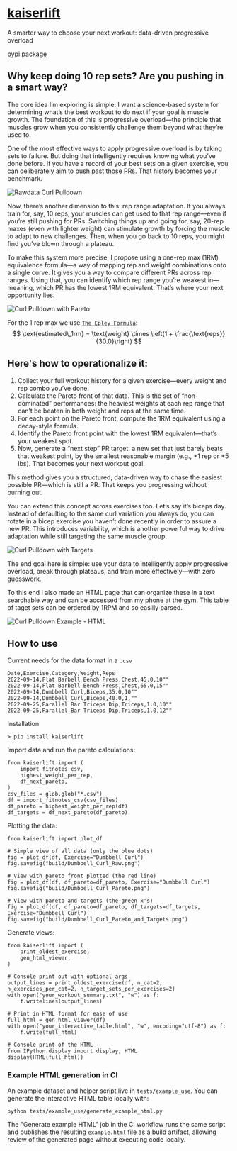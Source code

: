 # [kaiserlift](https://www.douglastkaiser.com/projects/#workoutPlanner)
A smarter way to choose your next workout: data-driven progressive overload

[pypi package](https://pypi.org/project/kaiserlift/)

## Why keep doing 10 rep sets? Are you pushing in a smart way?

The core idea I’m exploring is simple: I want a science-based system for determining what’s the best workout to do next if your goal is muscle growth. The foundation of this is progressive overload—the principle that muscles grow when you consistently challenge them beyond what they’re used to.

One of the most effective ways to apply progressive overload is by taking sets to failure. But doing that intelligently requires knowing what you’ve done before. If you have a record of your best sets on a given exercise, you can deliberately aim to push past those PRs. That history becomes your benchmark.

![Rawdata Curl Pulldown](images/RawDataCurlPulldownBicep.png "Rawdata Curl Pulldown")

Now, there’s another dimension to this: rep range adaptation. If you always train for, say, 10 reps, your muscles can get used to that rep range—even if you’re still pushing for PRs. Switching things up and going for, say, 20-rep maxes (even with lighter weight) can stimulate growth by forcing the muscle to adapt to new challenges. Then, when you go back to 10 reps, you might find you’ve blown through a plateau.

To make this system more precise, I propose using a one-rep max (1RM) equivalence formula—a way of mapping rep and weight combinations onto a single curve. It gives you a way to compare different PRs across rep ranges. Using that, you can identify which rep range you’re weakest in—meaning, which PR has the lowest 1RM equivalent. That’s where your next opportunity lies.

![Curl Pulldown with Pareto](images/CurlPulldownwithPareto.png "Curl Pulldown with Pareto")

For the 1 rep max we use [`The Epley Formula`](https://en.wikipedia.org/wiki/One-repetition_maximum#cite_ref-7):
$$
\text{estimated\_1rm} = \text{weight} \times \left(1 + \frac{\text{reps}}{30.0}\right)
$$

## Here's how to operationalize it:

1. Collect your full workout history for a given exercise—every weight and rep combo you’ve done.
2. Calculate the Pareto front of that data. This is the set of “non-dominated” performances: the heaviest weights at each rep range that can’t be beaten in both weight and reps at the same time.
3. For each point on the Pareto front, compute the 1RM equivalent using a decay-style formula.
4. Identify the Pareto front point with the lowest 1RM equivalent—that’s your weakest spot.
5. Now, generate a “next step” PR target: a new set that just barely beats that weakest point, by the smallest reasonable margin (e.g., +1 rep or +5 lbs). That becomes your next workout goal.

This method gives you a structured, data-driven way to chase the easiest possible PR—which is still a PR. That keeps you progressing without burning out.

You can extend this concept across exercises too. Let’s say it’s biceps day. Instead of defaulting to the same curl variation you always do, you can rotate in a bicep exercise you haven’t done recently in order to assure a new PR. This introduces variability, which is another powerful way to drive adaptation while still targeting the same muscle group.

![Curl Pulldown with Targets](images/CurlPulldownwithTargets.png "Curl Pulldown with Targets")

The end goal here is simple: use your data to intelligently apply progressive overload, break through plateaus, and train more effectively—with zero guesswork.

To this end I also made an HTML page that can organize these in a text searchable way and can be accessed from my phone at the gym. This table of taget sets can be ordered by 1RPM and so easilly parsed.

![Curl Pulldown Example - HTML](images/curlpulldown_html.png "Curl Pulldown Example - HTML")

## How to use

Current needs for the data format in a `.csv`
```
Date,Exercise,Category,Weight,Reps
2022-09-14,Flat Barbell Bench Press,Chest,45.0,10""
2022-09-14,Flat Barbell Bench Press,Chest,65.0,15""
2022-09-14,Dumbbell Curl,Biceps,35.0,10""
2022-09-14,Dumbbell Curl,Biceps,40.0,1,""
2022-09-25,Parallel Bar Triceps Dip,Triceps,1.0,10""
2022-09-25,Parallel Bar Triceps Dip,Triceps,1.0,12""
```

Installation
```
> pip install kaiserlift
```

Import data and run the pareto calculations:
```
from kaiserlift import (
    import_fitnotes_csv,
    highest_weight_per_rep,
    df_next_pareto,
)
csv_files = glob.glob("*.csv")
df = import_fitnotes_csv(csv_files)
df_pareto = highest_weight_per_rep(df)
df_targets = df_next_pareto(df_pareto)
```

Plotting the data:
```
from kaiserlift import plot_df

# Simple view of all data (only the blue dots)
fig = plot_df(df, Exercise="Dumbbell Curl")
fig.savefig("build/Dumbbell_Curl_Raw.png")

# View with pareto front plotted (the red line)
fig = plot_df(df, df_pareto=df_pareto, Exercise="Dumbbell Curl")
fig.savefig("build/Dumbbell_Curl_Pareto.png")

# View with pareto and targets (the green x's)
fig = plot_df(df, df_pareto=df_pareto, df_targets=df_targets, Exercise="Dumbbell Curl")
fig.savefig("build/Dumbbell_Curl_Pareto_and_Targets.png")
```

Generate views:
```
from kaiserlift import (
    print_oldest_exercise,
    gen_html_viewer,
)

# Console print out with optional args
output_lines = print_oldest_exercise(df, n_cat=2, n_exercises_per_cat=2, n_target_sets_per_exercises=2)
with open("your_workout_summary.txt", "w") as f:
    f.writelines(output_lines)

# Print in HTML format for ease of use
full_html = gen_html_viewer(df)
with open("your_interactive_table.html", "w", encoding="utf-8") as f:
    f.write(full_html)

# Console print of the HTML
from IPython.display import display, HTML
display(HTML(full_html))
```

### Example HTML generation in CI

An example dataset and helper script live in `tests/example_use`. You can
generate the interactive HTML table locally with:

```
python tests/example_use/generate_example_html.py
```

The "Generate example HTML" job in the CI workflow runs the same script and
publishes the resulting `example.html` file as a build artifact, allowing review
of the generated page without executing code locally.
